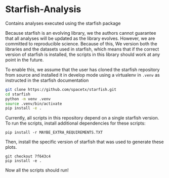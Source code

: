 # Starfish-Analysis

Contains analyses executed using the starfish package

Because starfish is an evolving library, we the
authors cannot guarantee that all analyses will be
updated as the library evolves. However, we are committed
to reproducible science. Because of this, We version both
the libraries and the datasets used in starfish, which
means that if the correct version of starfish is installed,
the scripts in this library should work at any point in the
future.

To enable this, we assume that the user has cloned the
starfish repository from source and installed it in develop
mode using a virtualenv in `.venv` as instructed in the
starfish documentation

```bash
git clone https://github.com/spacetx/starfish.git
cd starfish
python -m venv .venv
source .venv/bin/activate
pip install -e .
```

Currently, all scripts in this repository depend on a single
starfish version. To run the scripts, install additional
dependencies for these scripts:

```
pip install -r MAYBE_EXTRA_REQUIREMENTS.TXT
```

Then, install the specific version of starfish that was used
to generate these plots.

```
git checkout 7f643c4
pip install -e .
```

Now all the scripts should run!
